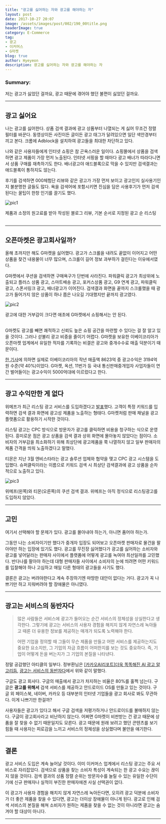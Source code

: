 ```yaml
---
title: "광고를 싫어하는 자와 광고를 해야하는 자"
layout: post
date: 2017-10-27 20:07
image: /assets/images/post/002/190_00title.png
headerImage: true
category: E-Commerce
tag:
- 광고
- 이커머스
- G마켓
blog: true
author: Hyeyeon
description: 광고를 싫어하는 자와 광고를 해야하는 자
---
```


### Summary:

저는 광고가 싫었던 걸까요, 광고 때문에 겪어야 했던 불편이 싫었던 걸까요.

---

## 광고 싫어요

나는 광고를 싫어한다. 상품 검색 결과에 광고 상품부터 나열되는 게 싫어 무조건 정렬 필터를 바꾼다. 동영상이든 사진이든 글이든 광고 태그가 달려있으면 일단 색안경부터 끼고 본다. 크롬에 Adblock을 설치하여 광고들을 최대한 차단하고 있다.

나와 같은 사용자들에게 인터넷 쇼핑은 참 곤욕스러운 일이다. 쇼핑몰에서 상품을 검색하면 광고 제품이 가장 먼저 노출된다. 인터넷 서핑을 할 때마다 광고 배너가 따라다니면서 상품 구매를 재촉하기도 한다. 배너광고야 애드블록으로 막을 수 있지만 검색결과는 애드블록이 통하지도 않는다.

후기를 검색하면 000체험단 리뷰와 같은 광고가 가장 먼저 보이고 광고인지 실사용기인지 불분명한 글들도 많다. 욕을 검색어에 포함시키면 진심을 담은 사용후기가 먼저 검색된다는 꿀팁이 한창 인기를 끌기도 했다.

![pic1](/assets/images/post/002/190_01.png)
<figcaption class="caption">제품과 소정의 원고료를 받아 작성된 블로그 리뷰, 기본 순서로 지정된 광고 순 리스팅</figcaption>

<br>

---

## 오픈마켓은 광고회사일까?

올해 초까지만 해도 G마켓을 싫어했다. 광고가 스크롤을 내려도 끝없이 이어지고 어떤 상품을 찾건 내용물이 너무 많으며, 스크롤이 길어 정보 과부하가 걸린다는 이유에서였다.

G마켓에서 쿠션을 검색하면 구매욕구가 단번에 사라진다. 파워클릭 광고가 최상위에 노출되고 플러스 상품 광고, 스마트배송 광고, 포커스상품 광고, G9 연계 광고, 파워클릭 광고, 스폰서링크 광고, 배너광고가 이어진다. 검색결과 화면을 끝까지 스크롤했을 때 광고가 들어가지 않은 상품이 하나 쯤은 나오길 기대했지만 끝까지 광고였다.

![pic2](/assets/images/post/002/190_02.png)
<figcaption class="caption">광고에 대한 거부감이 크다면 애초에 G마켓에서 쇼핑해서는 안 된다.</figcaption>

<br>

G마켓도 광고를 빼면 쾌적하고 신뢰도 높은 쇼핑 공간을 마련할 수 있다는 걸 잘 알고 있을 것이다. 그러나 섣불리 광고 비중을 줄이기 어렵다. G마켓을 보유한 이베이코리아가 오픈마켓 업계에서 유일한 적자를 기록하는 비결은 광고와 중개수수료 매출 덕분이기 때문이다.

[한 기사](http://www.seoulfn.com/news/articleView.html?idxno=283758)에 의하면 실제로 이베이코리아의 작년 매출액 8623억 중 광고수익은 3194억원 수준(약 40%)이었다. G마켓, 옥션, 11번가 등 국내 통신판매중개업자 사업자들이 연간 벌어들이는 광고수익이 5000억대에 이르렀다고 한다.

---

## 광고 수익만한 게 없다

위메프가 최근 리스팅 광고 서비스를 도입하겠다고 [발표](http://www.etnews.com/20170912000210)했다. 고객이 특정 키워드를 입력하면 검색 결과 화면에 광고성 제품을 노출하는 형태다. G마켓처럼 판매 채널을 광고 플랫폼으로 활용하기 시작한 것이다.

리스팅 광고는 CPC 방식으로 방문자가 광고를 클릭하면 비용을 청구하는 식으로 운영된다. 흥미로운 점은 광고 상품을 검색 결과 상위 화면에 몰아놓지 않았다는 점이다. 소비자의 거부감을 최소화하기 위해 최상단에 광고제품을 쭉 나열하지 않고 일부 판매자의 제품 간격을 띄워 노출하겠다고 말했다.

티몬은 지난 3월 엔비스타라는 광고 솔루션 업체와 협약을 맺고 CPC 광고 시스템을 도입했다. 슈퍼클릭이라는 이름으로 키워드 검색 시 최상단 검색결과에 광고 상품을 순차적으로 노출하고 있다.

![pic3](/assets/images/post/002/190_03.png)
<figcaption class="caption">위메프(왼쪽)와 티몬(오른쪽)의 쿠션 검색 결과. 위메프는 아직 정식으로 리스팅광고를 도입하지 않았다.</figcaption>

---

## 고민

여기서 선택해야 할 문제가 있다. 광고를 몰아내야 하는가, 아니면 품어야 하는가.

그동안 나는 소비자이기만 했다가 중개자 입장도 되어보고 오픈마켓 판매자로 물건을 팔아야만 하는 입장에 있기도 했다. 광고를 무진장 싫어했다가 광고를 싫어하는 소비자와 광고를 넣어달라는 판매자 사이에서 플랫폼에 어떻게 광고를 녹여야 최선일까를 고민했다. 반다나를 팔아야 하는데 대형 판매자들 사이에서 소비자의 눈에 띄려면 어떤 키워드를 입찰해야 하나 고심하고 매일 다른 형태의 광고들을 사기도 했다.

결론은 광고는 버려야한다고 계속 주장하기엔 마땅한 대안이 없다는 거다. 광고가 꼭 나쁘기만 하고 지워버려야 할 장애물은 아니였다.

---

## 광고는 서비스의 동반자다

> 많은 사람들은 서비스에 광고가 들어오는 순간 서비스의 정체성을 상실한다고 생각한다. 그렇기에 광고는 서비스의 사용자 경험을 해치지 않게 자연스레 녹아들고 때론 더 유용한 정보를 제공하는 매개가 되도록 노력해야 한다.
>
> 어떤 기업을 정의할 때 그들이 무슨 제품을 만들고 어떤 서비스를 제공하는지도 중요한 요소지만, 그 기업의 자금 흐름이 어떠한지를 보는 것도 중요하다. 즉, 기업이 어떻게 돈을 버는지가 그 기업의 본질을 나타낸다.

정말 공감했던 아티클의 일부다. 정부환님은 [[카카오AI리포트]더욱 똑똑해진 AI 광고 알고리듬](https://brunch.co.kr/@kakao-it/84), [광고는 서비스의 동반자다](http://bahnsville.tistory.com/1149)에서 위와 같이 말했다.


구글도 광고 회사다. 구글의 매출에서 광고가 차지하는 비율은 80%를 훌쩍 넘는다. 구글은 **광고를 위해서** 검색 서비스를 제공하고 안드로이드 OS를 만들고 있는 것이다. 구글 외 페이스북, 네이버, 카카오 등 대부분의 인터넷 기업들을 광고 회사로 봐도 무관하다. 이게 나쁘기만 한걸까?

사용자들은 광고가 있다고 해서 구글 검색을 저평가하거나 안드로이드를 불매하지 않는다. 구글이 광고회사라고 비난하지 않는다. 어쩌면 G마켓이 비판받는 건 광고 때문에 상품을 잘 찾을 수 없기 때문일지도 모른다. 광고 때문에 원래 보려고 했던 콘텐츠를 보기 힘들 때 사용자는 피로감을 느끼고 서비스의 정체성을 상실했다며 불만을 얘기한다.

---

## 결론

광고 서비스 도입은 계속 늘어날 것이다. 이미 이커머스 업계에서 리스팅 광고는 주요 서비스로 자리잡았다. 검색으로 상품을 찾는 소비자 특성이 계속되는 한 광고 수요는 끊이지 않을 것이다. 검색 결과의 상품 정렬 순위는 방문자수를 늘릴 수 있는 유일한 수단이기에 신규 판매자나 실적이 부진한 판매자에겐 사실 선택권이 없다.

이 광고가 사용자 경험을 해치지 않게 자연스레 녹아든다면, 오히려 광고 덕분에 소비자가 더 좋은 제품을 찾을 수 있다면, 광고는 더이상 장애물이 아니게 된다. 광고로 인해 검색 서비스의 본질을 해쳐 소비자가 원하는 제품을 찾을 수 없는 것이 아니라면 광고는 숨겨야 할 대상이 아니다.

---
